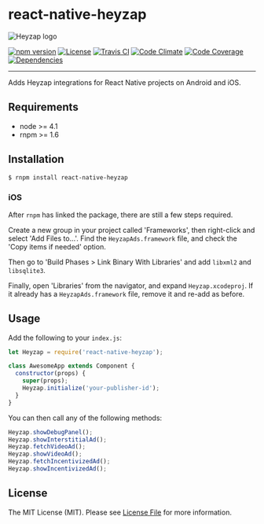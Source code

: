 # react-native-heyzap

![Heyzap logo](https://d2jks9au6e6w94.cloudfront.net/assets/new_dashboard/heybar-logo.png)

[![npm version][ico-npm]][link-npm]
[![License][ico-license]](LICENSE.md)
[![Travis CI][ico-travis]][link-travis]
[![Code Climate][ico-codeclimate]][link-codeclimate]
[![Code Coverage][ico-code-coverage]][link-code-coverage]
[![Dependencies][ico-dependencies]][link-dependencies]

---

Adds Heyzap integrations for React Native projects on Android and iOS.

## Requirements

- node >= 4.1
- rnpm >= 1.6

## Installation

```bash
$ rnpm install react-native-heyzap
```

### iOS

After `rnpm` has linked the package, there are still a few steps required.

Create a new group in your project called 'Frameworks', then right-click and
select 'Add Files to...'. Find the `HeyzapAds.framework` file, and check the 'Copy items
if needed' option.

Then go to 'Build Phases > Link Binary With Libraries' and add `libxml2` and
`libsqlite3`.

Finally, open 'Libraries' from the navigator, and expand `Heyzap.xcodeproj`. If
it already has a `HeyzapAds.framework` file, remove it and re-add as before.

## Usage

Add the following to your `index.js`:

```js
let Heyzap = require('react-native-heyzap');

class AwesomeApp extends Component {
  constructor(props) {
    super(props);
    Heyzap.initialize('your-publisher-id');
  }
}
```

You can then call any of the following methods:

```js
Heyzap.showDebugPanel();
Heyzap.showInterstitialAd();
Heyzap.fetchVideoAd();
Heyzap.showVideoAd();
Heyzap.fetchIncentivizedAd();
Heyzap.showIncentivizedAd();
```

## License

The MIT License (MIT). Please see [License File](LICENSE.md) for more information.

[ico-npm]: https://img.shields.io/npm/v/react-native-heyzap.svg?style=flat-square
[ico-license]: https://img.shields.io/badge/license-MIT-brightgreen.svg?style=flat-square
[ico-travis]: https://img.shields.io/travis/react-native-contrib/react-native-heyzap/master.svg?style=flat-square
[ico-codeclimate]: https://img.shields.io/codeclimate/github/react-native-contrib/react-native-heyzap.svg?style=flat-square
[ico-code-coverage]: https://img.shields.io/codeclimate/coverage/github/react-native-contrib/react-native-heyzap.svg?style=flat-square
[ico-dependencies]: https://img.shields.io/david/react-native-contrib/react-native-heyzap.svg?style=flat-square

[link-npm]: https://www.npmjs.com/package/react-native-heyzap
[link-travis]: https://travis-ci.org/react-native-contrib/react-native-heyzap
[link-codeclimate]: https://codeclimate.com/github/react-native-contrib/react-native-heyzap
[link-code-coverage]: https://codeclimate.com/github/react-native-contrib/react-native-heyzap/coverage
[link-dependencies]: https://david-dm.org/react-native-contrib/react-native-heyzap
